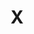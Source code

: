 ---
title: X
tags: ["x", "close", "cancel", "remove", "delete"]
icon: x
svg: '<svg xmlns="http://www.w3.org/2000/svg" width="24" height="24" fill="none" viewBox="0 0 24 24" stroke-width="1.5" stroke-linecap="round" stroke-linejoin="round" stroke="currentColor"><path d="M20 4 4 20M4 4l16 16"/></svg>'
---
